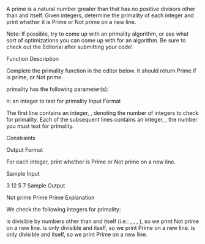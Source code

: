 A prime is a natural number greater than  that has no positive divisors other than  and itself. Given  integers, determine the primality of each integer and print whether it is Prime or Not prime on a new line.

Note: If possible, try to come up with an  primality algorithm, or see what sort of optimizations you can come up with for an  algorithm. Be sure to check out the Editorial after submitting your code!

Function Description

Complete the primality function in the editor below. It should return Prime if  is prime, or Not prime.

primality has the following parameter(s):

n: an integer to test for primality
Input Format

The first line contains an integer, , denoting the number of integers to check for primality.
Each of the  subsequent lines contains an integer, , the number you must test for primality.

Constraints

Output Format

For each integer, print whether  is Prime or Not prime on a new line.

Sample Input

3
12
5
7
Sample Output

Not prime
Prime
Prime
Explanation

We check the following  integers for primality:

 is divisible by numbers other than  and itself (i.e.: , , , ), so we print Not prime on a new line.
 is only divisible  and itself, so we print Prime on a new line.
 is only divisible  and itself, so we print Prime on a new line.